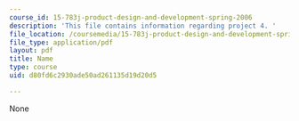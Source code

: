 ```yaml
---
course_id: 15-783j-product-design-and-development-spring-2006
description: 'This file contains information regarding project 4. '
file_location: /coursemedia/15-783j-product-design-and-development-spring-2006/d80fd6c2930ade50ad261135d19d20d5_smp_dgn_prjpro4.pdf
file_type: application/pdf
layout: pdf
title: Name
type: course
uid: d80fd6c2930ade50ad261135d19d20d5

---
```

None